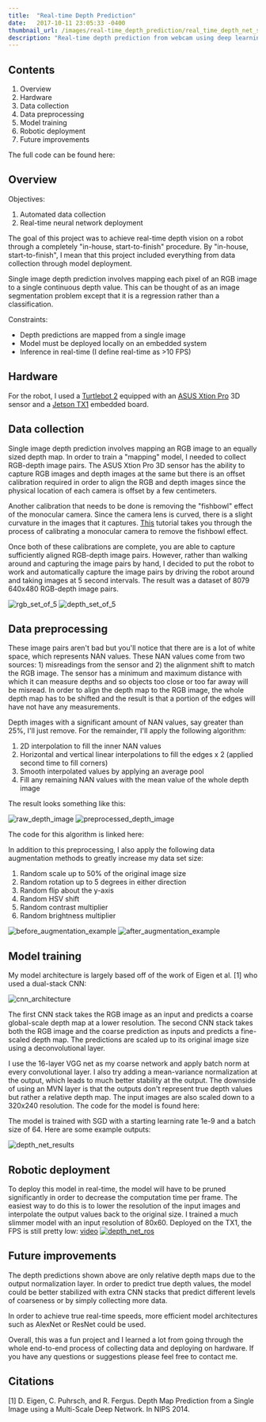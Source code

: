 ```yaml
---
title:  "Real-time Depth Prediction"
date:   2017-10-11 23:05:33 -0400
thumbnail_url: /images/real-time_depth_prediction/real_time_depth_net_screenshot.png
description: "Real-time depth prediction from webcam using deep learning.  RGB-depth image pairs were collected automatically using a robot equipped with a 3D sensor."
---
```


## Contents
1. Overview
2. Hardware
3. Data collection
4. Data preprocessing
5. Model training
7. Robotic deployment
8. Future improvements

The full code can be found here:

## Overview
Objectives:
1. Automated data collection
2. Real-time neural network deployment

The goal of this project was to achieve real-time depth vision on a robot through a completely "in-house, start-to-finish" procedure.  By "in-house, start-to-finish", I mean that this project included everything from data collection through model deployment.

Single image depth prediction involves mapping each pixel of an RGB image to a single continuous depth value. This can be thought of as an image segmentation problem except that it is a regression rather than a classification.  

Constraints:
- Depth predictions are mapped from a single image
- Model must be deployed locally on an embedded system
- Inference in real-time (I define real-time as >10 FPS)

## Hardware
For the robot, I used a [Turtlebot 2](http://www.turtlebot.com/turtlebot2/) equipped with an [ASUS Xtion Pro](https://www.asus.com/us/3D-Sensor/Xtion_PRO_LIVE/) 3D sensor and a [Jetson TX1](https://developer.nvidia.com/embedded/buy/jetson-tx1-devkit) embedded board.  

## Data collection
Single image depth prediction involves mapping an RGB image to an equally sized depth map.  In order to train a "mapping" model, I needed to collect RGB-depth image pairs.  The ASUS Xtion Pro 3D sensor has the ability to capture RGB images and depth images at the same but there is an offset calibration required in order to align the RGB and depth images since the physical location of each camera is offset by a few centimeters.  

Another calibration that needs to be done is removing the "fishbowl" effect of the monocular camera.  Since the camera lens is curved, there is a slight curvature in the images that it captures.  [This](http://wiki.ros.org/camera_calibration/Tutorials/MonocularCalibration) tutorial takes you through the process of calibrating a monocular camera to remove the fishbowl effect.  

Once both of these calibrations are complete, you are able to capture sufficiently aligned RGB-depth image pairs.  However, rather than walking around and capturing the image pairs by hand, I decided to put the robot to work and automatically capture the image pairs by driving the robot around and taking images at 5 second intervals.  The result was a dataset of 8079 640x480 RGB-depth image pairs.

![rgb_set_of_5](/images/real-time_depth_prediction/raw_rgb_example_set.png)
![depth_set_of_5](/images/real-time_depth_prediction/raw_depth_example_set.png)

## Data preprocessing
These image pairs aren't bad but you'll notice that there are is a lot of white space, which represents NAN values.  These NAN values come from two sources: 1) misreadings from the sensor and 2) the alignment shift to match the RGB image.  The sensor has a minimum and maximum distance with which it can measure depths and so objects too close or too far away will be misread.  In order to align the depth map to the RGB image, the whole depth map has to be shifted and the result is that a portion of the edges will have not have any measurements.

Depth images with a significant amount of NAN values, say greater than 25%, I'll just remove.  For the remainder, I'll apply the following algorithm:
1. 2D interpolation to fill the inner NAN values
2. Horizontal and vertical linear interpolations to fill the edges x 2 (applied second time to fill corners)
3. Smooth interpolated values by applying an average pool
4. Fill any remaining NAN values with the mean value of the whole depth image

The result looks something like this:

![raw_depth_image](/images/real-time_depth_prediction/depth_before_preproc.png) ![preprocessed_depth_image](/images/real-time_depth_prediction/depth_after_preproc.png)

The code for this algorithm is linked here:

In addition to this preprocessing, I also apply the following data augmentation methods to greatly increase my data set size:
1. Random scale up to 50% of the original image size
2. Random rotation up to 5 degrees in either direction
3. Random flip about the y-axis
4. Random HSV shift
5. Random contrast multiplier
6. Random brightness multiplier

![before_augmentation_example](/images/real-time_depth_prediction/rgb-depth_example.png)
![after_augmentation_example](/images/real-time_depth_prediction/rgb-depth_augmented_example.png)

## Model training
My model architecture is largely based off of the work of Eigen et al. [1] who used a dual-stack CNN:

![cnn_architecture](/images/real-time_depth_prediction/eigen_depth_cnn_net_architecture.png)

The first CNN stack takes the RGB image as an input and predicts a coarse global-scale depth map at a lower resolution.  The second CNN stack takes both the RGB image and the coarse prediction as inputs and predicts a fine-scaled depth map.  The predictions are scaled up to its original image size using a deconvolutional layer.  

I use the 16-layer VGG net as my coarse network and apply batch norm at every convolutional layer.  I also try adding a mean-variance normalization at the output, which leads to much better stability at the output.  The downside of using an MVN layer is that the outputs don't represent true depth values but rather a relative depth map.  The input images are also scaled down to a 320x240 resolution.  The code for the model is found here:

The model is trained with SGD with a starting learning rate 1e-9 and a batch size of 64.  Here are some example outputs:

![depth_net_results](/images/real-time_depth_prediction/DepthNet_results.png)

## Robotic deployment
To deploy this model in real-time, the model will have to be pruned significantly in order to decrease the computation time per frame.  The easiest way to do this is to lower the resolution of the input images and interpolate the output values back to the original size.  I trained a much slimmer model with an input resolution of 80x60.  Deployed on the TX1, the FPS is still pretty low: [video](https://www.youtube.com/watch?v=odSl6qXdgyM)
[![depth_net_ros](/images/real-time_depth_prediction/real_time_depth_net_screenshot.png)](https://www.youtube.com/watch?v=odSl6qXdgyM)

## Future improvements
The depth predictions shown above are only relative depth maps due to the output normalization layer.  In order to predict true depth values, the model could be better stabilized with extra CNN stacks that predict different levels of coarseness or by simply collecting more data.  

In order to achieve true real-time speeds, more efficient model architectures such as AlexNet or ResNet could be used.  

Overall, this was a fun project and I learned a lot from going through the whole end-to-end process of collecting data and deploying on hardware.  If you have any questions or suggestions please feel free to contact me.

## Citations
[1] D. Eigen, C. Puhrsch, and R. Fergus. Depth Map Prediction from a Single Image using a Multi-Scale Deep Network. In NIPS 2014.
